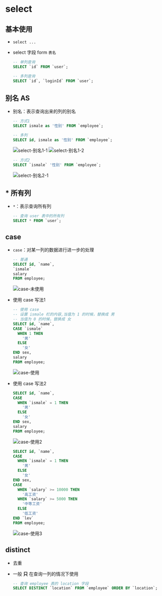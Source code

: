 # select

## 基本使用

+ `select ...`

+ select 字段 form `表名`

  ```sql
  -- 单列查询
  SELECT `id` FROM `user`;
  ```

  ```sql
  -- 多列查询
  SELECT `id`, `loginId` FROM `user`;
  ```

## 别名 AS

+ 别名：表示查询出来的列的别名

  ```sql
  -- 方式1
  SELECT ismale as '性别' FROM `employee`;

  -- 多列
  SELECT id, ismale as '性别' FROM `employee`;
  ```

  ![select-别名1-1](images/select-别名1-1.png)
  ![select-别名1-2](images/select-别名1-2.png)

  ```sql
  -- 方式2
  SELECT `ismale` '性别' FROM `employee`;
  ```

  ![select-别名2-1](images/select-别名2-1.png)

## * 所有列

+ `*`：表示查询所有列

  ```sql
  -- 查询 user 表中的所有列
  SELECT * FROM `user`;
  ```

## case

+ `case`：对某一列的数据进行进一步的处理

  ```sql
  -- 普通
  SELECT id, `name`,
  `ismale`
  salary
  FROM employee;
  ```

  ![case-未使用](images/case-未使用.png)

+ 使用 case 写法1

  ```sql
  -- 使用 case
  -- 设置 ismale 栏的内容,当值为 1 的时候，替换成 男
  -- 当值为 0 的时候，替换成 女
  SELECT id, `name`,
  CASE `ismale`
    WHEN 1 THEN
      '男'
    ELSE
      '女'
  END sex,
  salary
  FROM employee;
  ```

  ![case-使用](images/case-使用.png)

+ 使用 case 写法2

  ```sql
  SELECT id, `name`,
  CASE
    WHEN `ismale` = 1 THEN
      '男'
    ELSE
      '女'
  END sex,
  salary
  FROM employee;
  ```

  ![case-使用2](images/case-使用2.png)

  ```sql
  SELECT id, `name`,
  CASE
    WHEN `ismale` = 1 THEN
      '男'
    ELSE
      '女'
  END sex,
  CASE
    WHEN `salary` >= 10000 THEN
      '高工资'
    WHEN `salary` >= 5000 THEN
      '中等工资'
    ELSE
      '低工资'
  END `lev`
  FROM employee;
  ```

  ![case-使用3](images/case-使用3.png)

## distinct

+ 去重
+ 一般 **只** 在查询一列的情况下使用

  ```sql
  -- 查询 employee 表的 location 字段
  SELECT DISTINCT `location` FROM `employee` ORDER BY `location`;
  ```
